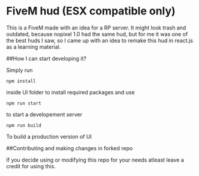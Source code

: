 # FiveM hud (ESX compatible only)
This is a FiveM made with an idea for a RP server. It might look trash and outdated, because nopixel 1.0 had the same hud, but for me it was one of the best huds I saw, so I came up with an idea to remake this hud in react.js as a learning material.

##How I can start developing it?

Simply run 

```
npm install
```

inside UI folder to install required packages and use

```
npm run start
```

to start a developement server

```
npm run build
```

To build a production version of UI

##Contributing and making changes in forked repo

If you decide using or modifying this repo for your needs atleast leave a credit for using this.
